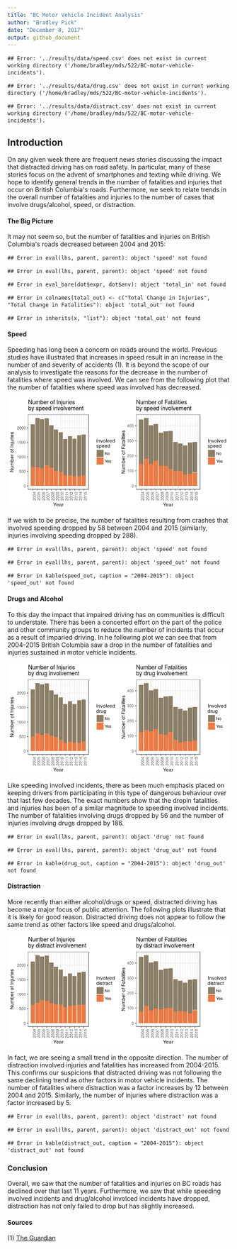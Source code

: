 ```yaml
---
title: "BC Motor Vehicle Incident Analysis"
author: "Bradley Pick"
date: "December 8, 2017"
output: github_document
---
```





```
## Error: '../results/data/speed.csv' does not exist in current working directory ('/home/bradley/mds/522/BC-motor-vehicle-incidents').
```

```
## Error: '../results/data/drug.csv' does not exist in current working directory ('/home/bradley/mds/522/BC-motor-vehicle-incidents').
```

```
## Error: '../results/data/distract.csv' does not exist in current working directory ('/home/bradley/mds/522/BC-motor-vehicle-incidents').
```

## Introduction

On any given week there are frequent news stories discussing the impact that distracted driving has on road safety. In particular, many of these stories focus on the advent of smartphones and texting while driving. We hope to identify general trends in the number of fatalities and injuries that occur on British Columbia's roads. Furthermore, we seek to relate trends in the overall number of fatalities and injuries to the number of cases that involve drugs/alcohol, speed, or distraction.

#### The Big Picture

It may not seem so, but the number of fatalities and injuries on British Columbia's roads decreased between 2004 and 2015:


```
## Error in eval(lhs, parent, parent): object 'speed' not found
```

```
## Error in eval(lhs, parent, parent): object 'speed' not found
```

```
## Error in eval_bare(dot$expr, dot$env): object 'total_in' not found
```

```
## Error in colnames(total_out) <- c("Total Change in Injuries", "Total Change in Fatalities"): object 'total_out' not found
```

```
## Error in inherits(x, "list"): object 'total_out' not found
```


#### Speed

Speeding has long been a concern on roads around the world. Previous studies have illustrated that increases in speed result in an increase in the number of and severity of accidents (1).
It is beyond the scope of our analysis to investigate the reasons for the decrease in the number of fatalities where speed was involved. We can see from the following plot that the number of fatalities where speed was involved has decreased.   


![Incidents Involving Speed](../results/img/speed-plot.png)

If we wish to be precise, the number of fatalities resulting from crashes that involved speeding dropped by 58 between 2004 and 2015 (similarly, injuries involving speeding dropped by 288).


```
## Error in eval(lhs, parent, parent): object 'speed' not found
```

```
## Error in eval(lhs, parent, parent): object 'speed_out' not found
```

```
## Error in kable(speed_out, caption = "2004-2015"): object 'speed_out' not found
```

#### Drugs and Alcohol

To this day the impact that impaired driving has on communities is difficult to understate. There has been a concerted effort on the part of the police and other community groups to reduce the number of incidents that occur as a result of imparied driving. In he following plot we can see that from 2004-2015 British Columbia saw a drop in the number of fatalities and injuries sustained in motor vehicle incidents.

![Incidents Involving Drugs or Alcohol](../results/img/drug-plot.png)

Like speeding involved incidents, there as been much emphasis placed on keeping drivers from participating in this type of dangerous behaviour over that last few decades. The exact numbers show that the dropin fatalities and injuries has been of a similar magnitude to speeding involved incidents. The number of fatalities involving drugs dropped by 56 and the number of injuries involving drugs dropped by 186.


```
## Error in eval(lhs, parent, parent): object 'drug' not found
```

```
## Error in eval(lhs, parent, parent): object 'drug_out' not found
```

```
## Error in kable(drug_out, caption = "2004-2015"): object 'drug_out' not found
```

#### Distraction

More recently than either alcohol/drugs or speed, distracted driving has become a major focus of public attention. The following plots illustrate that it is likely for good reason. Distracted driving does not appear to follow the same trend as other factors like speed and drugs/alcohol.

![Incidents Involving Distraction](../results/img/distract-plot.png)

In fact, we are seeing a small trend in the opposite direction. The number of distraction involved injuries and fatalities has increased from 2004-2015. This confirms our suspicions that distracted driving was not following the same declining trend as other factors in motor vehicle incidents. The number of fatalities where distraction was a factor increases by 12 between 2004 and 2015. Similarly, the number of injuries where distraction was a factor increased by 5.


```
## Error in eval(lhs, parent, parent): object 'distract' not found
```

```
## Error in eval(lhs, parent, parent): object 'distract_out' not found
```

```
## Error in kable(distract_out, caption = "2004-2015"): object 'distract_out' not found
```


### Conclusion

Overall, we saw that the number of fatalities and injuries on BC roads has declined over that last 11 years. Furthermore, we saw that while speeding involved incidents and drug/alcohol involced incidents have dropped, distraction has not only failed to drop but has slightly increased.

#### Sources

(1) [The Guardian](https://www.theguardian.com/news/datablog/2013/may/13/speed-limits-reduce-number-road-deaths)
